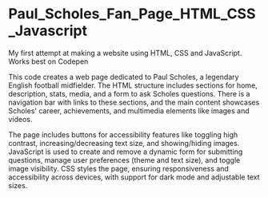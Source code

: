 # Paul_Scholes_Fan_Page_HTML_CSS_Javascript
My first attempt at making a website using HTML, CSS and JavaScript. Works best on Codepen

This code creates a web page dedicated to Paul Scholes, a legendary English football midfielder. The HTML structure includes sections for home, description, stats, media, and a form to ask Scholes questions. There is a navigation bar with links to these sections, and the main content showcases Scholes' career, achievements, and multimedia elements like images and videos.

The page includes buttons for accessibility features like toggling high contrast, increasing/decreasing text size, and showing/hiding images. JavaScript is used to create and remove a dynamic form for submitting questions, manage user preferences (theme and text size), and toggle image visibility. CSS styles the page, ensuring responsiveness and accessibility across devices, with support for dark mode and adjustable text sizes.
